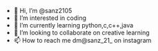 - 👋 Hi, I’m @sanz2105
- 👀 I’m interested in coding
- 🌱 I’m currently learning python,c,c++,java
- 💞️ I’m looking to collaborate on creative learning
- 📫 How to reach me dm@sanz_21_ on instagram

<!---
sanz2105/sanz2105 is a ✨ special ✨ repository because its `README.md` (this file) appears on your GitHub profile.
You can click the Preview link to take a look at your changes.
--->
